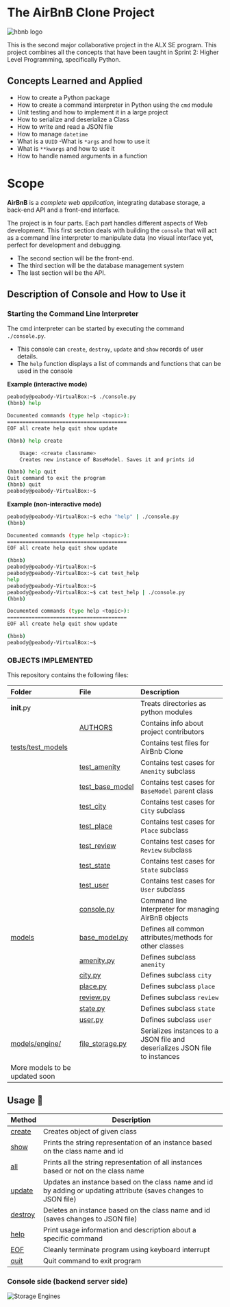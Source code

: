 # The AirBnB Clone Project

![hbnb logo](https://user-images.githubusercontent.com/88311316/151070609-19608294-829e-408b-b2b3-5d1f2873f1e3.png)


This is the second major collaborative project in the ALX SE program. This project combines all the concepts that have been taught in Sprint 2: Higher Level Programming, specifically Python.


## Concepts Learned and Applied

- How to create a Python package
- How to create a command interpreter in Python using the `cmd` module
- Unit testing and how to implement it in a large project
- How to serialize and deserialize a Class
- How to write and read a JSON file
- How to manage `datetime`
- What is a `UUID`
-What is `*args` and how to use it
- What is `**kwargs` and how to use it
- How to handle named arguments in a function


# Scope

**AirBnB** is a *complete web application*, integrating database storage, a back-end API and a front-end interface.

The project is in four parts. Each part handles different aspects of Web development.
This first section deals with building the `console` that will act as a command line interpreter to manipulate data (no visual interface yet, perfect for development and debugging.

- The second section will be the front-end.
- The third section will be the database management system
- The last section will be the API.

## Description of Console and How to Use it

### Starting the Command Line Interpreter

The cmd interpreter can be started by executing the command `./console.py`.
- This console can `create`, `destroy`, `update` and `show` records of user details.
- The `help` function displays a list of commands and functions that can be used in the console

**Example (interactive mode)**
```bash
peabody@peabody-VirtualBox:~$ ./console.py
(hbnb) help

Documented commands (type help <topic>):
=======================================
EOF all create help quit show update

(hbnb) help create

	Usage: <create classname>
	Creates new instance of BaseModel. Saves it and prints id

(hbnb) help quit
Quit command to exit the program
(hbnb) quit
peabody@peabody-VirtualBox:~$
```

**Example (non-interactive mode)**
```bash
peabody@peabody-VirtualBox:~$ echo "help" | ./console.py
(hbnb)

Documented commands (type help <topic>):
=======================================
EOF all create help quit show update

(hbnb)
peabody@peabody-VirtualBox:~$
peabody@peabody-VirtualBox:~$ cat test_help
help
peabody@peabody-VirtualBox:~$
peabody@peabody-VirtualBox:~$ cat test_help | ./console.py
(hbnb)

Documented commands (type help <topic>):
=======================================
EOF all create help quit show update

(hbnb)
peabody@peabody-VirtualBox:~$
```


### OBJECTS IMPLEMENTED
This repository contains the following files:

| **Folder** | **File** | **Description** |
| :--- | :--- | :--- |
| __init__.py | | Treats directories as python modules |
| | [AUTHORS](./AUTHORS) | Contains info about project contributors |
| [tests/test_models](./tests/test_models) |  | Contains test files for AirBnb Clone |
| | [test_amenity](./tests/test_models/test_amenity.py) | Contains test cases for `Amenity` subclass |
| | [test_base_model](./tests/test_models/test_base_model) | Contains test cases for `BaseModel` parent class |
| | [test_city](./tests/test_models/test_city) | Contains test cases for `City` subclass |
| | [test_place](./tests/test_models/test_place) | Contains test cases for `Place` subclass |
| | [test_review](./tests/test_models/test_review) | Contains test cases for `Review` subclass |
| | [test_state](./tests/test_models/test_state) | Contains test cases for `State` subclass |
| | [test_user](./tests/test_models/test_user) | Contains test cases for `User` subclass |
|  | [console.py](./console.py) | Command line Interpreter for managing AirBnB objects |
| [models](./models) | [base_model.py](./models/base_model.py) | Defines all common attributes/methods for other classes |
|  | [amenity.py](./models/amenity.py) | Defines subclass `amenity` |
|  | [city.py](./models/city.py) | Defines subclass `city` |
|  | [place.py](./models/place.py) | Defines subclass `place` |
|  | [review.py](./models/review.py) | Defines subclass `review` |
|  | [state.py](./models/state.py) | Defines subclass `state` |
|  | [user.py](./models/user.py) | Defines subclass `user` |
| [models/engine/](./models/engine) | [file_storage.py](./models/engine/file_storage.py) | Serializes instances to a JSON file and deserializes JSON file to instances |
| More models to be updated soon |

## Usage :wrench:
|  **Method**  |  **Description**  |
| ------------ | ----------------- |
| [create](./console.py) | Creates object of given class |
| [show](./console.py)   | Prints the string representation of an instance based on the class name and id |
| [all](./console.py)    | Prints all the string representation of all instances based or not on the class name |
| [update](./console.py) | Updates an instance based on the class name and id by adding or updating attribute (saves changes to JSON file) |
| [destroy](./console.py) | Deletes an instance based on the class name and id (saves changes to JSON file) |
| [help](./console.py) | Print usage information and description about a specific command |
| [EOF](./console.py) | Cleanly terminate program using keyboard interrupt |
| [quit](./console.py) | Quit command to exit program |


### Console side (backend server side)
![Storage Engines](https://imgs.search.brave.com/b1DFPRHyUwm2FEudVI2LIE7brnCaQ2KLGPdVQ7cEoyM/rs:fit:1200:669:1/g:ce/aHR0cHM6Ly91c2Vy/LWltYWdlcy5naXRo/dWJ1c2VyY29udGVu/dC5jb20vOTM3NzI3/NzUvMTgzMDMwMjAy/LTdmZTk4Y2VhLTIw/YTUtNGRhNi05MDIz/LTAxODc1MmJkYzQw/NS5wbmc)
